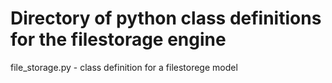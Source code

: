 # Directory of python class definitions for the filestorage engine

file\_storage.py - class definition for a filestorege model
